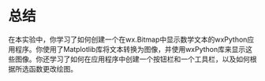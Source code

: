 # 总结

在本实验中，你学习了如何创建一个在wx.Bitmap中显示数学文本的wxPython应用程序。你使用了Matplotlib库将文本转换为图像，并使用wxPython库来显示这些图像。你还学习了如何在应用程序中创建一个按钮栏和一个工具栏，以及如何根据所选函数更改绘图。
